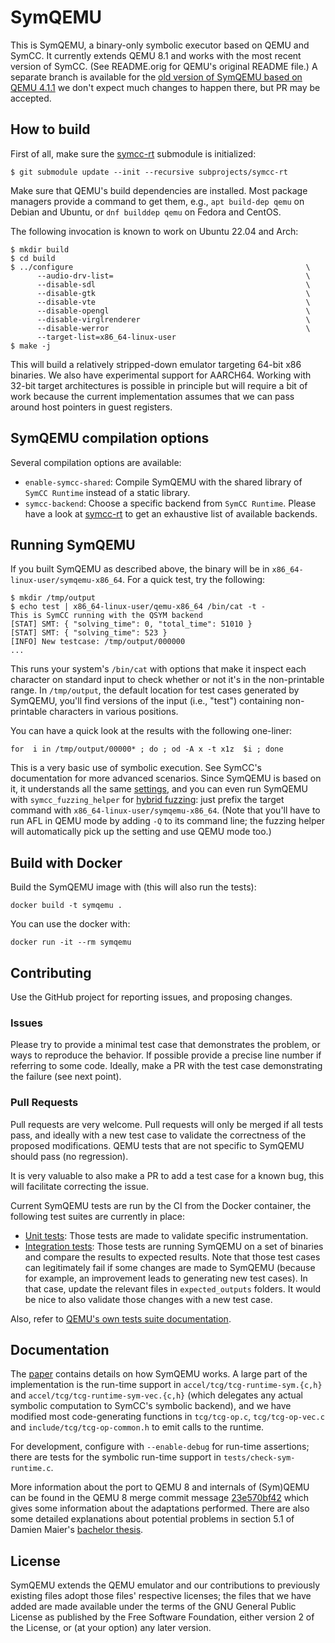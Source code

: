 # SymQEMU

This is SymQEMU, a binary-only symbolic executor based on QEMU and SymCC. It
currently extends QEMU 8.1 and works with the most recent version of SymCC.
(See README.orig for QEMU's original README file.) A separate branch is
available for the [old version of SymQEMU based on QEMU
4.1.1](https://github.com/eurecom-s3/symqemu/tree/4.1.1) we don't expect much
changes to happen there, but PR may be accepted.

## How to build

First of all, make sure the
[symcc-rt](https://github.com/eurecom-s3/symcc-rt.git) submodule is initialized:

``` shell
$ git submodule update --init --recursive subprojects/symcc-rt
```

Make sure that QEMU's build dependencies are installed. Most package managers
provide a command to get them, e.g., `apt build-dep qemu` on Debian and Ubuntu,
or `dnf builddep qemu` on Fedora and CentOS.

The following invocation is known to work on Ubuntu 22.04 and Arch:

``` shell
$ mkdir build
$ cd build
$ ../configure                                                    \
      --audio-drv-list=                                           \
      --disable-sdl                                               \
      --disable-gtk                                               \
      --disable-vte                                               \
      --disable-opengl                                            \
      --disable-virglrenderer                                     \
      --disable-werror                                            \
      --target-list=x86_64-linux-user
$ make -j
```

This will build a relatively stripped-down emulator targeting 64-bit x86
binaries. We also have experimental support for AARCH64. Working with 32-bit
target architectures is possible in principle but will require a bit of work
because the current implementation assumes that we can pass around host pointers
in guest registers.

## SymQEMU compilation options

Several compilation options are available:
- `enable-symcc-shared`: Compile SymQEMU with the shared library of `SymCC
  Runtime` instead of a static library.
- `symcc-backend`: Choose a specific backend from `SymCC Runtime`. Please have a
  look at [symcc-rt](https://github.com/eurecom-s3/symcc-rt.git) to get an
  exhaustive list of available backends.

## Running SymQEMU

If you built SymQEMU as described above, the binary will be in
`x86_64-linux-user/symqemu-x86_64`. For a quick test, try the following:

``` shell
$ mkdir /tmp/output
$ echo test | x86_64-linux-user/qemu-x86_64 /bin/cat -t -
This is SymCC running with the QSYM backend
[STAT] SMT: { "solving_time": 0, "total_time": 51010 }
[STAT] SMT: { "solving_time": 523 }
[INFO] New testcase: /tmp/output/000000
...
```

This runs your system's `/bin/cat` with options that make it inspect each
character on standard input to check whether or not it's in the non-printable
range. In `/tmp/output`, the default location for test cases generated by
SymQEMU, you'll find versions of the input (i.e., "test") containing
non-printable characters in various positions.

You can have a quick look at the results with the following one-liner:
``` shell
for  i in /tmp/output/00000* ; do ; od -A x -t x1z  $i ; done
```

This is a very basic use of symbolic execution. See SymCC's documentation for
more advanced scenarios. Since SymQEMU is based on it, it understands all the
same
[settings](https://github.com/eurecom-s3/symcc/blob/master/docs/Configuration.txt),
and you can even run SymQEMU with `symcc_fuzzing_helper` for [hybrid
fuzzing](https://github.com/eurecom-s3/symcc/blob/master/docs/Fuzzing.txt): just
prefix the target command with `x86_64-linux-user/symqemu-x86_64`. (Note that
you'll have to run AFL in QEMU mode by adding `-Q` to its command line; the
fuzzing helper will automatically pick up the setting and use QEMU mode too.)

## Build with Docker
Build the SymQEMU image with (this will also run the tests):
```shell
docker build -t symqemu .
```

You can use the docker with:
```shell
docker run -it --rm symqemu
```

## Contributing

Use the GitHub project for reporting issues, and proposing changes.

### Issues

Please try to provide a minimal test case that demonstrates the problem, or ways
to reproduce the behavior. If possible provide a precise line number if
referring to some code. Ideally, make a PR with the test case demonstrating the
failure (see next point).

### Pull Requests

Pull requests are very welcome. Pull requests will only be merged if all tests
pass, and ideally with a new test case to validate the correctness of the
proposed modifications. QEMU tests that are not specific to SymQEMU should pass
(no regression).

It is very valuable to also make a PR to add a test case for a known bug, this
will facilitate correcting the issue.

Current SymQEMU tests are run by the CI from the Docker container, the following
test suites are currently in place:
- [Unit tests](tests/unit/check-sym-runtime.c): Those tests are made to validate
  specific instrumentation.
- [Integration tests](tests/symqemu/): Those tests are running SymQEMU on a set
  of binaries and compare the results to expected results. Note that those test
  cases can legitimately fail if some changes are made to SymQEMU (because for
  example, an improvement leads to generating new test cases). In that case,
  update the relevant files in `expected_outputs` folders. It would be nice to
  also validate those changes with a new test case.

Also, refer to [QEMU's own tests suite documentation](https://www.qemu.org/docs/master/devel/testing.html).

## Documentation

The [paper](http://www.s3.eurecom.fr/tools/symbolic_execution/symqemu.html)
contains details on how SymQEMU works. A large part of the implementation is the
run-time support in `accel/tcg/tcg-runtime-sym.{c,h}` and
`accel/tcg/tcg-runtime-sym-vec.{c,h}` (which delegates any actual symbolic
computation to SymCC's symbolic backend), and we have modified most
code-generating functions in `tcg/tcg-op.c`, `tcg/tcg-op-vec.c` and
`include/tcg/tcg-op-common.h` to emit calls to the runtime.

For development, configure with `--enable-debug` for run-time assertions; there
are tests for the symbolic run-time support in `tests/check-sym-runtime.c`.

More information about the port to QEMU 8 and internals of (Sym)QEMU can be
found in the QEMU 8 merge commit message
[23e570bf42](https://github.com/eurecom-s3/symqemu/commit/23e570bf42531bcac66a54283eafd4c9c233891a)
which gives some information about the adaptations performed. There are also
some detailed explanations about potential problems in section 5.1 of Damien
Maier's [bachelor thesis](https://dmaier.ch/bachelor-thesis.pdf).

## License

SymQEMU extends the QEMU emulator and our contributions to previously existing
files adopt those files' respective licenses; the files that we have added are
made available under the terms of the GNU General Public License as published by
the Free Software Foundation, either version 2 of the License, or (at your
option) any later version.
